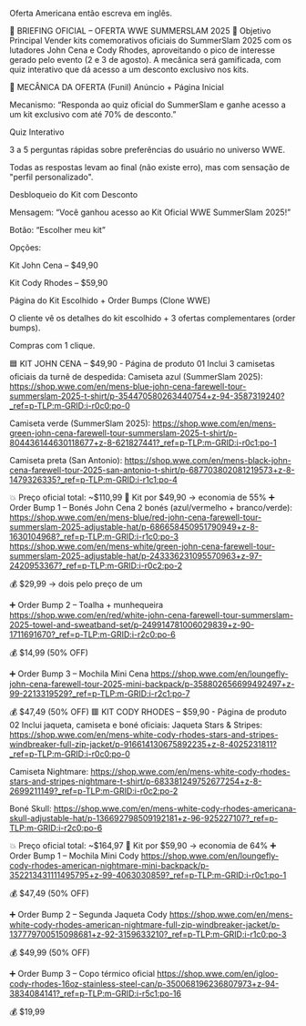 Oferta Americana então escreva em inglês.

📄 BRIEFING OFICIAL – OFERTA WWE SUMMERSLAM 2025
🎯 Objetivo Principal
Vender kits comemorativos oficiais do SummerSlam 2025 com os lutadores John Cena e Cody Rhodes, aproveitando o pico de interesse gerado pelo evento (2 e 3 de agosto). A mecânica será gamificada, com quiz interativo que dá acesso a um desconto exclusivo nos kits.

🔶 MECÂNICA DA OFERTA (Funil)
Anúncio + Página Inicial


Mecanismo: “Responda ao quiz oficial do SummerSlam e ganhe acesso a um kit exclusivo com até 70% de desconto.”


Quiz Interativo


3 a 5 perguntas rápidas sobre preferências do usuário no universo WWE.


Todas as respostas levam ao final (não existe erro), mas com sensação de "perfil personalizado".


Desbloqueio do Kit com Desconto


Mensagem: “Você ganhou acesso ao Kit Oficial WWE SummerSlam 2025!”


Botão: “Escolher meu kit”


Opções:


Kit John Cena – $49,90


Kit Cody Rhodes – $59,90


Página do Kit Escolhido + Order Bumps (Clone WWE)


O cliente vê os detalhes do kit escolhido + 3 ofertas complementares (order bumps).


Compras com 1 clique.



🟦 KIT JOHN CENA – $49,90 - Página de produto 01
Inclui 3 camisetas oficiais da turnê de despedida:
Camiseta azul (SummerSlam 2025): https://shop.wwe.com/en/mens-blue-john-cena-farewell-tour-summerslam-2025-t-shirt/p-354470580263440754+z-94-3587319240?_ref=p-TLP:m-GRID:i-r0c0:po-0


Camiseta verde (SummerSlam 2025): https://shop.wwe.com/en/mens-green-john-cena-farewell-tour-summerslam-2025-t-shirt/p-804436144630118677+z-8-621827441?_ref=p-TLP:m-GRID:i-r0c1:po-1


Camiseta preta (San Antonio): https://shop.wwe.com/en/mens-black-john-cena-farewell-tour-2025-san-antonio-t-shirt/p-687703802081219573+z-8-1479326335?_ref=p-TLP:m-GRID:i-r1c1:po-4


💥 Preço oficial total: ~$110,99
 💸 Kit por $49,90 → economia de 55%
➕ Order Bump 1 – Bonés John Cena
2 bonés (azul/vermelho + branco/verde):
 https://shop.wwe.com/en/mens-blue/red-john-cena-farewell-tour-summerslam-2025-adjustable-hat/p-686658450951790949+z-8-1630104968?_ref=p-TLP:m-GRID:i-r1c0:po-3
https://shop.wwe.com/en/mens-white/green-john-cena-farewell-tour-summerslam-2025-adjustable-hat/p-243336231095570963+z-97-2420953367?_ref=p-TLP:m-GRID:i-r0c2:po-2

💰 $29,99 → dois pelo preço de um


➕ Order Bump 2 – Toalha + munhequeira
https://shop.wwe.com/en/red/white-john-cena-farewell-tour-summerslam-2025-towel-and-sweatband-set/p-249914781006029839+z-90-1711691670?_ref=p-TLP:m-GRID:i-r2c0:po-6

 💰 $14,99 (50% OFF)


➕ Order Bump 3 – Mochila Mini Cena
https://shop.wwe.com/en/loungefly-john-cena-farewell-tour-2025-mini-backpack/p-358802656699492497+z-99-2213319529?_ref=p-TLP:m-GRID:i-r2c1:po-7

 💰 $47,49 (50% OFF)
🟥 KIT CODY RHODES – $59,90 - Página de produto 02
Inclui jaqueta, camiseta e boné oficiais:
Jaqueta Stars & Stripes: https://shop.wwe.com/en/mens-white-cody-rhodes-stars-and-stripes-windbreaker-full-zip-jacket/p-916614130675892235+z-8-4025231811?_ref=p-TLP:m-GRID:i-r0c0:po-0


Camiseta Nightmare: https://shop.wwe.com/en/mens-white-cody-rhodes-stars-and-stripes-nightmare-t-shirt/p-683381249752677254+z-8-2699211149?_ref=p-TLP:m-GRID:i-r0c2:po-2


Boné Skull: https://shop.wwe.com/en/mens-white-cody-rhodes-americana-skull-adjustable-hat/p-136692798509192181+z-96-925227107?_ref=p-TLP:m-GRID:i-r2c0:po-6


💥 Preço oficial total: ~$164,97
💸 Kit por $59,90 → economia de 64%
➕ Order Bump 1 – Mochila Mini Cody
https://shop.wwe.com/en/loungefly-cody-rhodes-american-nightmare-mini-backpack/p-352213431111495795+z-99-4063030859?_ref=p-TLP:m-GRID:i-r0c1:po-1

💰 $47,49 (50% OFF)


➕ Order Bump 2 – Segunda Jaqueta Cody
https://shop.wwe.com/en/mens-white-cody-rhodes-american-nightmare-full-zip-windbreaker-jacket/p-137779700515098681+z-92-3159633210?_ref=p-TLP:m-GRID:i-r1c0:po-3

💰 $49,99 (50% OFF)


➕ Order Bump 3 – Copo térmico oficial
https://shop.wwe.com/en/igloo-cody-rhodes-16oz-stainless-steel-can/p-350068196236807973+z-94-3834084141?_ref=p-TLP:m-GRID:i-r5c1:po-16

💰 $19,99


